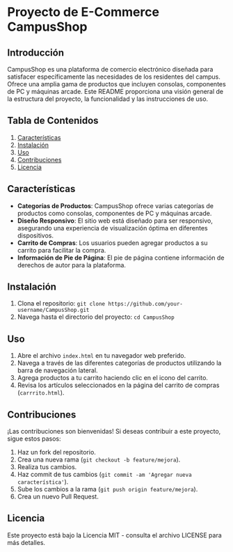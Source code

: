# Proyecto de E-Commerce CampusShop

## Introducción

CampusShop es una plataforma de comercio electrónico diseñada para satisfacer específicamente las necesidades de los residentes del campus. Ofrece una amplia gama de productos que incluyen consolas, componentes de PC y máquinas arcade. Este README proporciona una visión general de la estructura del proyecto, la funcionalidad y las instrucciones de uso.

## Tabla de Contenidos

1. [Características](https://chat.openai.com/c/a1684ca3-43d1-4a04-88bb-ce64536edc3c#características)
2. [Instalación](https://chat.openai.com/c/a1684ca3-43d1-4a04-88bb-ce64536edc3c#instalación)
3. [Uso](https://chat.openai.com/c/a1684ca3-43d1-4a04-88bb-ce64536edc3c#uso)
4. [Contribuciones](https://chat.openai.com/c/a1684ca3-43d1-4a04-88bb-ce64536edc3c#contribuciones)
5. [Licencia](https://chat.openai.com/c/a1684ca3-43d1-4a04-88bb-ce64536edc3c#licencia)

## Características <a name="características"></a>

- **Categorías de Productos**: CampusShop ofrece varias categorías de productos como consolas, componentes de PC y máquinas arcade.
- **Diseño Responsivo**: El sitio web está diseñado para ser responsivo, asegurando una experiencia de visualización óptima en diferentes dispositivos.
- **Carrito de Compras**: Los usuarios pueden agregar productos a su carrito para facilitar la compra.
- **Información de Pie de Página**: El pie de página contiene información de derechos de autor para la plataforma.

## Instalación <a name="instalación"></a>

1. Clona el repositorio: `git clone https://github.com/your-username/CampusShop.git`
2. Navega hasta el directorio del proyecto: `cd CampusShop`

## Uso <a name="uso"></a>

1. Abre el archivo `index.html` en tu navegador web preferido.
2. Navega a través de las diferentes categorías de productos utilizando la barra de navegación lateral.
3. Agrega productos a tu carrito haciendo clic en el icono del carrito.
4. Revisa los artículos seleccionados en la página del carrito de compras (`carrrito.html`).

## Contribuciones <a name="contribuciones"></a>

¡Las contribuciones son bienvenidas! Si deseas contribuir a este proyecto, sigue estos pasos:

1. Haz un fork del repositorio.
2. Crea una nueva rama (`git checkout -b feature/mejora`).
3. Realiza tus cambios.
4. Haz commit de tus cambios (`git commit -am 'Agregar nueva característica'`).
5. Sube los cambios a la rama (`git push origin feature/mejora`).
6. Crea un nuevo Pull Request.

## Licencia <a name="licencia"></a>

Este proyecto está bajo la Licencia MIT - consulta el archivo LICENSE para más detalles.